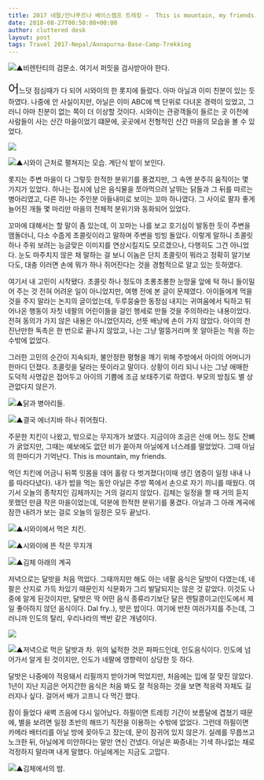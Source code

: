 ```yaml
---
title: 2017 네팔/안나푸르나 베이스캠프 트레킹 –  This is mountain, my friends.
date: 2018-08-27T00:50:08+00:00
author: cluttered desk
layout: post
tags: Travel 2017-Nepal/Annapurna-Base-Camp-Trekking
---
```


![](https://farm2.staticflickr.com/1875/44142941132_c0845bf63a_k.jpg)▲비렌탄티의 검문소. 여기서 퍼밋을 검사받아야 한다.

<span style="font-size:24px;">어</span>느덧 점심때가 다 되어 시와이의 한 롯지에 들렀다. 아마 아닐과 이미 친분이 있는 듯 하였다. 나중에 안 사실이지만, 아닐은 이미 ABC에 백 단위로 다녀온 경력이 있었고, 그러니 아마 친분이 없는 쪽이 더 이상할 것이다. 시와이는 관광객들이 들르는 곳 이전에 사람들이 사는 산간 마을이었기 떄문에, 곳곳에서 전형적인 산간 마을의 모습을 볼 수 있었다. 

![](https://farm2.staticflickr.com/1851/44142941162_89c1a854fe_k.jpg)

![](https://farm2.staticflickr.com/1864/44142946862_8c9768b9b7_k.jpg)▲시와이 근처로 펼쳐지는 모습. 계단식 밭이 보인다.

롯지는 주변 마을이 다 그렇듯 한적한 분위기를 풍겼지만, 그 속엔 분주히 움직이는 몇 가지가 있었다. 하나는 접시에 남은 음식물을 쪼아먹으려 날뛰는 닭들과 그 뒤를 따르는 병아리였고, 다른 하나는 주인분 아들내미로 보이는 꼬마 하나였다. 그 사이로 팔자 좋게 늘어진 개들 몇 마리만 마을의 전체적 분위기와 동화되어 있었다.

꼬마에 대해서는 할 말이 좀 있는데, 이 꼬마는 나를 보고 호기심이 발동한 듯이 주변을 맴돌더니, 다소 수줍게 초콜릿이라고 말하며 주변을 빙빙 돌았다. 이렇게 말하니 초콜릿 하나 주워 보려는 능글맞은 이미지를 연상시킬지도 모르겠으나, 다행히도 그건 아니었다. 눈도 마주치지 않은 채 말하는 걸 보니 이놈은 단지 초콜릿이 뭐라고 정확히 알기보다도, 대충 이러면 손에 뭐가 하나 쥐어진다는 것을 경험적으로 알고 있는 듯하였다.

여기서 내 고민이 시작됐다. 초콜릿 하나 정도야 초롱초롱한 눈망울 앞에 턱 하니 들이밀어 주는 것 전혀 어려운 일이 아니었지만, 여행 전에 본 글이 문제였다. 아이들에게 먹을 것을 주지 말라는 논지의 글이었는데, 두루뭉술한 동정심 내지는 귀여움에서 틱하고 튀어나온 행동이 자칫 네팔의 어린이들을 걸인 행세로 만들 것을 주의하라는 내용이었다. 전혀 동의가 가지 않은 내용은 아니었던지라, 선뜻 배낭에 손이 가지 않았다. 아이의 천진난만한 독촉은 한 번으로 끝나지 않았고, 나는 그냥 멀뚱거리며 못 알아듣는 척을 하는 수밖에 없었다.

그러한 고민의 순간이 지속되자, 불안정한 평형을 깨기 위해 주방에서 아이의 어머니가 한마디 던졌다. 초콜릿을 달라는 뜻이라고 말이다. 상황이 이리 되니 나는 그냥 애매한 도덕적 사명감은 접어두고 아이의 기쁨에 조금 보태주기로 하였다. 부모의 방침도 별 상관없다지 않은가.

![](https://farm2.staticflickr.com/1848/44142950002_fcf7cce903_k.jpg)▲닭과 병아리들.

![](https://farm2.staticflickr.com/1885/30324008358_4ccb728540_k.jpg)▲결국 에너지바 하나 쥐어줬다.

주문한 치킨이 나왔고, 밖으로는 무지개가 보였다. 지금이야 조금은 산에 어느 정도 잔뼈가 굵었지만, 그때는 예보에도 없던 비가 쏟아져 아닐에게 너스레를 떨었었다. 그때 아닐의 한마디가 기억난다. This is mountain, my friends.

먹던 치킨에 어금니 뒤쪽 잇몸을 데어 홀랑 다 벗겨졌다(이때 생긴 염증이 일정 내내 나를 따라다녔다). 내가 밥을 먹는 동안 아닐은 주방 쪽에서 손으로 자기 끼니를 때웠다. 여기서 오늘의 종착지인 김체까지는 거의 걸리지 않았다. 김체는 일정을 짤 때 거의 듣지 못했던 만큼 작은 마을이었는데, 덕분에 한적한 분위기를 풍겼다. 아닐과 그 아래 계곡에 잠깐 내려가 보는 걸로 오늘의 일정은 모두 끝났다.

![](https://farm2.staticflickr.com/1867/30324008738_c767eb7e11_k.jpg)▲시와이에서 먹은 치킨.

![](https://farm2.staticflickr.com/1862/44191005411_a8685a892a_k.jpg)▲시와이에 뜬 작은 무지개

![](https://farm2.staticflickr.com/1845/44191012701_b4b411c1c9_k.jpg)▲김체 아래의 계곡

저녁으로는 달밧을 처음 먹었다. 그때까지만 해도 아는 네팔 음식은 달밧이 다였는데, 네팔은 산지로 가득 차있기 때문인지 식문화가 그리 발달되지는 않은 것 같았다. 이것도 나중에 알게 된것이지만, 달밧은 딱 어떤 음식 종류라기보단 달은 렌틸콩이고(인도에서 제일 좋아하지 않던 음식이다. Dal fry..), 밧은 밥이다. 여기에 반찬 여러가지를 주는데, 그러니까 인도의 탈리, 우리나라의 백반 같은 개념이다.

![](https://farm2.staticflickr.com/1813/29254424827_e54c87d0cf_k.jpg)

![](https://farm2.staticflickr.com/1816/29254425177_dcf7cd1c2f_k.jpg)▲저녁으로 먹은 달밧과 차. 위의 넓적한 것은 파파드인데, 인도음식이다. 인도에 넘어가서 알게 된 것이지만, 인도가 네팔에 영향력이 상당한 듯 하다.

달밧은 나중에야 적응돼서 리필까지 받아가며 먹었지만, 처음에는 입에 잘 맞진 않았다. 1년이 지난 지금은 어지간한 음식은 처음 봐도 잘 적응하는 것을 보면 적응력 자체도 길러지나 싶다. 걸어서 배가 고프니 다 먹긴 했다.

잠이 들었다 새벽 즈음에 다시 일어났다. 하필이면 트레킹 기간이 보름달에 겹쳤기 때문에,  별을 보려면 일정 초반의 해뜨기 직전을 이용하는 수밖에 없었다. 그런데 하필이면 카메라 배터리를 아닐 방에 꽂아두고 잤는데, 문이 잠귀어 있지 않은가. 실례를 무릅쓰고 노크한 뒤, 아닐에게 미안하다는 말만 연신 건넸다. 아닐은 짜증내는 기색 하나없는 채로 걱정하지 말라며 내게 말했다. 아닐에게는 지금도 고맙다.

![](https://farm2.staticflickr.com/1887/29254434117_ebbc802cc3_k.jpg)▲김체에서의 밤.





